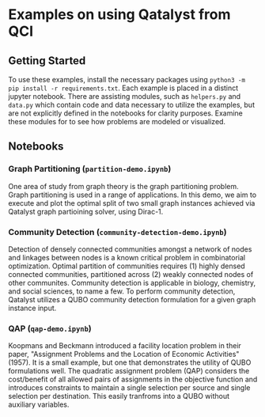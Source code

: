 # Examples on using Qatalyst from QCI

## Getting Started

To use these examples, install the necessary packages using `python3 -m pip install -r requirements.txt`.
Each example is placed in a distinct jupyter notebook. There are assisting modules, such as `helpers.py` and
`data.py` which contain code and data necessary to utilize the examples, but are not explicitly defined
in the notebooks for clarity purposes. Examine these modules for to see how problems are modeled or visualized.

## Notebooks

### Graph Partitioning (`partition-demo.ipynb`)

One area of study from graph theory is the graph partitioning problem. Graph partitioning is used in a range of applications. In this demo, we aim to execute and plot the optimal split of two small graph instances achieved via Qatalyst graph partioining solver, using Dirac-1.

### Community Detection (`community-detection-demo.ipynb`)

Detection of densely connected communities amongst a network of nodes and linkages between nodes is a known critical problem in combinatorial optimization. Optimal partition of communities requires (1) highly densed connected communities, partitioned across (2) weakly connected nodes of other communites. Community detection is applicable in biology, chemistry, and social sciences, to name a few. To perform community detection, Qatalyst utilizes a QUBO community detection formulation for a given graph instance input.

### QAP (`qap-demo.ipynb`)

Koopmans and Beckmann introduced a facility location problem in their paper, "Assignment Problems and the Location of Economic Activities" (1957). It is a small example, but one that demonstrates the utility of QUBO formulations well. The quadratic assignment problem (QAP) considers the cost/benefit of all allowed pairs of assignments in the objective function and introduces constraints to maintain a single selection per source and single selection per destination. This easily tranfroms into a QUBO without auxiliary variables.


